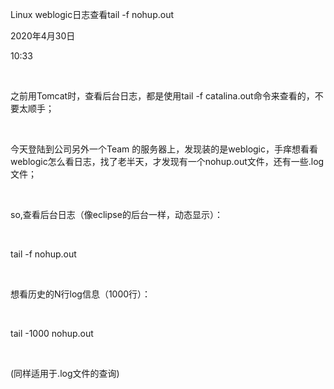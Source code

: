 Linux weblogic日志查看tail -f nohup.out

2020年4月30日

10:33

 

之前用Tomcat时，查看后台日志，都是使用tail -f catalina.out命令来查看的，不要太顺手；

 

今天登陆到公司另外一个Team 的服务器上，发现装的是weblogic，手痒想看看weblogic怎么看日志，找了老半天，才发现有一个nohup.out文件，还有一些.log文件；

 

so,查看后台日志（像eclipse的后台一样，动态显示）：

 

tail -f nohup.out

 

想看历史的N行log信息（1000行）：

 

tail -1000 nohup.out

 

(同样适用于.log文件的查询)
